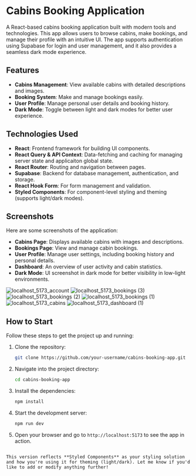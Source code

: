 # Cabins Booking Application

A React-based cabins booking application built with modern tools and technologies. This app allows users to browse cabins, make bookings, and manage their profile with an intuitive UI. The app supports authentication using Supabase for login and user management, and it also provides a seamless dark mode experience.

## Features

- **Cabins Management**: View available cabins with detailed descriptions and images.
- **Booking System**: Make and manage bookings easily.
- **User Profile**: Manage personal user details and booking history.
- **Dark Mode**: Toggle between light and dark modes for better user experience.

## Technologies Used

- **React**: Frontend framework for building UI components.
- **React Query & API Context**: Data-fetching and caching for managing server state and applicaiton global state.
- **React Router**: Routing and navigation between pages.
- **Supabase**: Backend for database management, authentication, and storage.
- **React Hook Form**: For form management and validation.
- **Styled Components**: For component-level styling and theming (supports light/dark modes).


## Screenshots

Here are some screenshots of the application:

- **Cabins Page**: Displays available cabins with images and descriptions.
- **Bookings Page**: View and manage cabin bookings.
- **User Profile**: Manage user settings, including booking history and personal details.
- **Dashboard**: An overview of user activity and cabin statistics.
- **Dark Mode**: UI screenshot in dark mode for better visibility in low-light environments.

![localhost_5173_account](https://github.com/user-attachments/assets/24b1f51b-b2b4-45f7-8c93-4ca8ab27acbb)
![localhost_5173_bookings (3)](https://github.com/user-attachments/assets/f3143aca-1c6a-4739-b6f6-c79d9b51790e)
![localhost_5173_bookings (2)](https://github.com/user-attachments/assets/6b933fcf-36ab-438b-b3ef-16fe021be3a1)
![localhost_5173_bookings (1)](https://github.com/user-attachments/assets/1c21cc3b-4e55-44e1-bd5b-eed5715d8673)
![localhost_5173_cabins](https://github.com/user-attachments/assets/7b74991a-d44d-4be3-a2c8-0b9261552b59)
![localhost_5173_dashboard (1)](https://github.com/user-attachments/assets/68644dc8-3156-4cdb-9ff6-9b2688ed3df7)



## How to Start

Follow these steps to get the project up and running:

1. Clone the repository:

   ```bash
   git clone https://github.com/your-username/cabins-booking-app.git
   ```

2. Navigate into the project directory:

   ```bash
   cd cabins-booking-app
   ```

3. Install the dependencies:

   ```bash
   npm install
   ```

4. Start the development server:

   ```bash
   npm run dev
   ```

5. Open your browser and go to `http://localhost:5173` to see the app in action.

```

This version reflects **Styled Components** as your styling solution and how you're using it for theming (light/dark). Let me know if you'd like to add or modify anything further!
